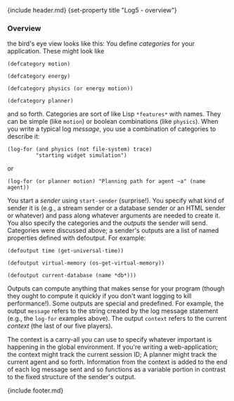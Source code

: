 {include header.md}
{set-property title "Log5 - overview"}

### Overview 

the bird's eye view looks like this: You define *categories* for your application. These might look like

    (defcategory motion)

    (defcategory energy)

    (defcategory physics (or energy motion))

    (defcategory planner)

and so forth. Categories are sort of like Lisp `*features*` with names. They can be simple (like `motion`) or boolean combinations (like `physics`). When you write a typical log *message*, you use a combination of categories to describe it:

    (log-for (and physics (not file-system) trace)
    	     "starting widget simulation")
    
or 

    (log-for (or planner motion) "Planning path for agent ~a" (name agent))

You start a *sender* using `start-sender` (surprise!). You specify what kind of sender it is (e.g., a stream sender or a database sender or an HTML sender or whatever) and pass along whatever arguments are needed to create it. You also specify the categories and the *outputs* the sender will send. Categories were discussed above; a sender's outputs are a list of named properties defined with defoutput. For example: 

    (defoutput time (get-universal-time))

    (defoutput virtual-memory (os-get-virtual-memory))

    (defoutput current-database (name *db*)))

Outputs can compute anything that makes sense for your program (though they ought to compute it quickly if you don't want logging to kill performance!). Some outputs are special and predefined. For example, the output `message` refers to the string created by the log message statement (e.g., the `log-for` examples above). The output `context` refers to the current *context* (the last of our five players).

The context is a carry-all you can use to specify whatever important is happening in the global environment. If you're writing a web-application; the context might track the current session ID; A planner might track the current agent and so forth. Information from the context is added to the end of each log message sent and so functions as a variable portion in contrast to the fixed structure of the sender's output.

{include footer.md}